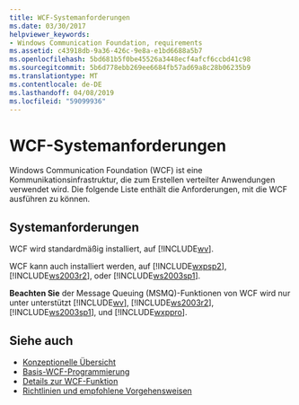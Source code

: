 ```yaml
---
title: WCF-Systemanforderungen
ms.date: 03/30/2017
helpviewer_keywords:
- Windows Communication Foundation, requirements
ms.assetid: c43918db-9a36-426c-9e8a-e1bd6688a5b7
ms.openlocfilehash: 5bd681b5f0be45526a3448ecf4afcf6ccbd41c98
ms.sourcegitcommit: 5b6d778ebb269ee6684fb57ad69a8c28b06235b9
ms.translationtype: MT
ms.contentlocale: de-DE
ms.lasthandoff: 04/08/2019
ms.locfileid: "59099936"
---
```

# <a name="wcf-system-requirements"></a>WCF-Systemanforderungen
Windows Communication Foundation (WCF) ist eine Kommunikationsinfrastruktur, die zum Erstellen verteilter Anwendungen verwendet wird. Die folgende Liste enthält die Anforderungen, mit die WCF ausführen zu können.  
  
## <a name="system-requirements"></a>Systemanforderungen  
 WCF wird standardmäßig installiert, auf [!INCLUDE[wv](../../../includes/wv-md.md)].  
  
 WCF kann auch installiert werden, auf [!INCLUDE[wxpsp2](../../../includes/wxpsp2-md.md)], [!INCLUDE[ws2003r2](../../../includes/ws2003r2-md.md)], oder [!INCLUDE[ws2003sp1](../../../includes/ws2003sp1-md.md)].  
  
 **Beachten Sie** der Message Queuing (MSMQ)-Funktionen von WCF wird nur unter unterstützt [!INCLUDE[wv](../../../includes/wv-md.md)], [!INCLUDE[ws2003r2](../../../includes/ws2003r2-md.md)], [!INCLUDE[ws2003sp1](../../../includes/ws2003sp1-md.md)], und [!INCLUDE[wxppro](../../../includes/wxppro-md.md)].  
  
## <a name="see-also"></a>Siehe auch

- [Konzeptionelle Übersicht](../../../docs/framework/wcf/conceptual-overview.md)
- [Basis-WCF-Programmierung](../../../docs/framework/wcf/basic-wcf-programming.md)
- [Details zur WCF-Funktion](../../../docs/framework/wcf/feature-details/index.md)
- [Richtlinien und empfohlene Vorgehensweisen](../../../docs/framework/wcf/guidelines-and-best-practices.md)
